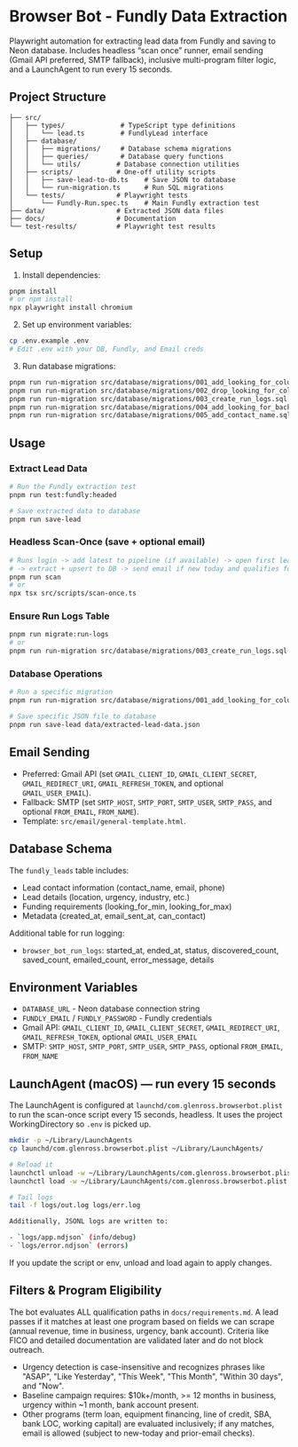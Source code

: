 # Browser Bot - Fundly Data Extraction

Playwright automation for extracting lead data from Fundly and saving to Neon database. Includes headless “scan once” runner, email sending (Gmail API preferred, SMTP fallback), inclusive multi-program filter logic, and a LaunchAgent to run every 15 seconds.

## Project Structure

```
├── src/
│   ├── types/              # TypeScript type definitions
│   │   └── lead.ts         # FundlyLead interface
│   ├── database/
│   │   ├── migrations/     # Database schema migrations
│   │   ├── queries/        # Database query functions
│   │   └── utils/         # Database connection utilities
│   ├── scripts/           # One-off utility scripts
│   │   ├── save-lead-to-db.ts    # Save JSON to database
│   │   └── run-migration.ts      # Run SQL migrations
│   └── tests/             # Playwright tests
│       └── Fundly-Run.spec.ts    # Main Fundly extraction test
├── data/                  # Extracted JSON data files
├── docs/                  # Documentation
└── test-results/          # Playwright test results
```

## Setup

1. Install dependencies:

```bash
pnpm install
# or npm install
npx playwright install chromium
```

2. Set up environment variables:

```bash
cp .env.example .env
# Edit .env with your DB, Fundly, and Email creds
```

3. Run database migrations:

```bash
pnpm run run-migration src/database/migrations/001_add_looking_for_columns.sql
pnpm run run-migration src/database/migrations/002_drop_looking_for_column.sql
pnpm run run-migration src/database/migrations/003_create_run_logs.sql
pnpm run run-migration src/database/migrations/004_add_looking_for_back.sql
pnpm run run-migration src/database/migrations/005_add_contact_name.sql
```

## Usage

### Extract Lead Data

```bash
# Run the Fundly extraction test
pnpm run test:fundly:headed

# Save extracted data to database
pnpm run save-lead
```

### Headless Scan-Once (save + optional email)

```bash
# Runs login -> add latest to pipeline (if available) -> open first lead
# -> extract + upsert to DB -> send email if new today and qualifies for any program
pnpm run scan
# or
npx tsx src/scripts/scan-once.ts
```

### Ensure Run Logs Table

```bash
pnpm run migrate:run-logs
# or
pnpm run run-migration src/database/migrations/003_create_run_logs.sql
```

### Database Operations

```bash
# Run a specific migration
pnpm run run-migration src/database/migrations/001_add_looking_for_columns.sql

# Save specific JSON file to database
pnpm run save-lead data/extracted-lead-data.json
```

## Email Sending

- Preferred: Gmail API (set `GMAIL_CLIENT_ID`, `GMAIL_CLIENT_SECRET`, `GMAIL_REDIRECT_URI`, `GMAIL_REFRESH_TOKEN`, and optional `GMAIL_USER_EMAIL`).
- Fallback: SMTP (set `SMTP_HOST`, `SMTP_PORT`, `SMTP_USER`, `SMTP_PASS`, and optional `FROM_EMAIL`, `FROM_NAME`).
- Template: `src/email/general-template.html`.

## Database Schema

The `fundly_leads` table includes:

- Lead contact information (contact_name, email, phone)
- Lead details (location, urgency, industry, etc.)
- Funding requirements (looking_for_min, looking_for_max)
- Metadata (created_at, email_sent_at, can_contact)

Additional table for run logging:

- `browser_bot_run_logs`: started_at, ended_at, status, discovered_count, saved_count, emailed_count, error_message, details

## Environment Variables

- `DATABASE_URL` - Neon database connection string
- `FUNDLY_EMAIL` / `FUNDLY_PASSWORD` - Fundly credentials
- Gmail API: `GMAIL_CLIENT_ID`, `GMAIL_CLIENT_SECRET`, `GMAIL_REDIRECT_URI`, `GMAIL_REFRESH_TOKEN`, optional `GMAIL_USER_EMAIL`
- SMTP: `SMTP_HOST`, `SMTP_PORT`, `SMTP_USER`, `SMTP_PASS`, optional `FROM_EMAIL`, `FROM_NAME`

## LaunchAgent (macOS) — run every 15 seconds

The LaunchAgent is configured at `launchd/com.glenross.browserbot.plist` to run the scan-once script every 15 seconds, headless. It uses the project WorkingDirectory so `.env` is picked up.

```bash
mkdir -p ~/Library/LaunchAgents
cp launchd/com.glenross.browserbot.plist ~/Library/LaunchAgents/

# Reload it
launchctl unload -w ~/Library/LaunchAgents/com.glenross.browserbot.plist 2>/dev/null || true
launchctl load -w ~/Library/LaunchAgents/com.glenross.browserbot.plist

# Tail logs
tail -f logs/out.log logs/err.log

Additionally, JSONL logs are written to:

- `logs/app.ndjson` (info/debug)
- `logs/error.ndjson` (errors)
```

If you update the script or env, unload and load again to apply changes.

## Filters & Program Eligibility

The bot evaluates ALL qualification paths in `docs/requirements.md`. A lead passes if it matches at least one program based on fields we can scrape (annual revenue, time in business, urgency, bank account). Criteria like FICO and detailed documentation are validated later and do not block outreach.

- Urgency detection is case-insensitive and recognizes phrases like "ASAP", "Like Yesterday", "This Week", "This Month", "Within 30 days", and "Now".
- Baseline campaign requires: $10k+/month, >= 12 months in business, urgency within ~1 month, bank account present.
- Other programs (term loan, equipment financing, line of credit, SBA, bank LOC, working capital) are evaluated inclusively; if any matches, email is allowed (subject to new-today and prior-email checks).
